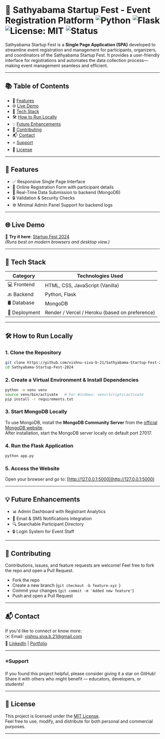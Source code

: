# 🧠 Sathyabama Startup Fest - Event Registration Platform ![Python](https://img.shields.io/badge/Python-3.8%2B-blue) ![Flask](https://img.shields.io/badge/Flask-2.0%2B-yellow) ![License: MIT](https://img.shields.io/badge/License-MIT-green.svg) ![Status](https://img.shields.io/badge/status-active-brightgreen)

Sathyabama Startup Fest is a **Single Page Application (SPA)** developed to streamline event registration and management for participants, organizers, and coordinators of the Sathyabama Startup Fest. It provides a user-friendly interface for registrations and automates the data collection process—making event management seamless and efficient.

---

## 📚 Table of Contents

- 🌟 [Features](#features)
- 🌐 [Live Demo](#live-demo)
- 🧰 [Tech Stack](#tech-stack)
- 🛠️ [How to Run Locally](#how-to-run-locally)
- 💡 [Future Enhancements](#future-enhancements)
- 🤝 [Contributing](#contributing)
- 📬 [Contact](#contact)
- ⭐ [Support](#support)
- 📝 [License](#license)

---

<a id="features"></a>

## 🌟 Features

- ✅ Responsive Single Page Interface
- 📝 Online Registration Form with participant details
- 💾 Real-Time Data Submission to backend (MongoDB)
- 🔒 Validation & Security Checks
- ⚙️ Minimal Admin Panel Support for backend logs

---

<a id="live-demo"></a>

## 🌐 Live Demo

🔗 **Try it here**: [Startup Fest 2024](https://sathyabama-startup-fest-2024-i5yg.onrender.com/)  
_(Runs best on modern browsers and desktop view.)_

---

<a id="tech-stack"></a>

## 🧰 Tech Stack

| Category      | Technologies Used                              |
| ------------- | ---------------------------------------------- |
| 💻 Frontend   | HTML, CSS, JavaScript (Vanilla)                |
| 🔙 Backend    | Python, Flask                                  |
| 🛢️ Database   | MongoDB                                        |
| 🚀 Deployment | Render / Vercel / Heroku (based on preference) |

---

<a id="how-to-run-locally"></a>

## 🛠️ How to Run Locally

### 1. Clone the Repository

```bash
git clone https://github.com/vishnu-siva-b-21/Sathyabama-Startup-Fest-2024.git
cd Sathyabama-Startup-Fest-2024
```

### 2. Create a Virtual Environment & Install Dependencies

```bash
python -m venv venv
source venv/bin/activate   # For Windows: venv\Scripts\activate
pip install -r requirements.txt
```

### 3. Start MongoDB Locally

To use MongoDB, install the **MongoDB Community Server** from the [official MongoDB website](https://www.mongodb.com/try/download/community).  
After installation, start the MongoDB server locally on default port 27017.

### 4. Run the Flask Application

```bash
python app.py
```

### 5. Access the Website

Open your browser and go to: [http://127.0.0.1:5000](http://127.0.0.1:5000)

---

<a id="future-enhancements"></a>

## 💡 Future Enhancements

- 📊 Admin Dashboard with Registrant Analytics
- 📧 Email & SMS Notifications Integration
- 🔍 Searchable Participant Directory
- 🔒 Login System for Event Staff

---

<a id="contributing"></a>

## 🤝 Contributing

Contributions, issues, and feature requests are welcome!
Feel free to fork the repo and open a Pull Request.

- Fork the repo
- Create a new branch (`git checkout -b feature-xyz `)
- Commit your changes (`git commit -m 'Added new feature'`)
- Push and open a Pull Request

---

<a id="contact"></a>

## 📬 Contact

If you'd like to connect or know more:  
 ✉️ Email: vishnu.siva.b.21@gmail.com  
 🔗 [LinkedIn](https://www.linkedin.com/in/b-vishnu-siva/) | [Portfolio](https://vishnusiva.site/)

---

<a id="support"></a>

### ⭐Support

If you found this project helpful, please consider giving it a star on GitHub!  
Share it with others who might benefit — educators, developers, or students!

---

<a id="license"></a>

## 📄 License

This project is licensed under the [MIT License](LICENSE).  
Feel free to use, modify, and distribute for both personal and commercial purposes.

---
